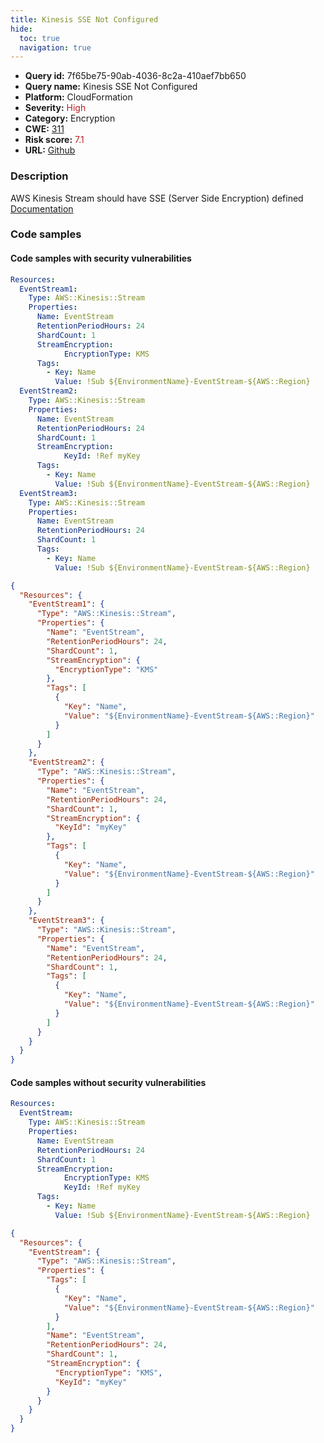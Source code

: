 ```yaml
---
title: Kinesis SSE Not Configured
hide:
  toc: true
  navigation: true
---
```


<style>
  .highlight .hll {
    background-color: #ff171742;
  }
  .md-content {
    max-width: 1100px;
    margin: 0 auto;
  }
</style>

-   **Query id:** 7f65be75-90ab-4036-8c2a-410aef7bb650
-   **Query name:** Kinesis SSE Not Configured
-   **Platform:** CloudFormation
-   **Severity:** <span style="color:#bb2124">High</span>
-   **Category:** Encryption
-   **CWE:** <a href="https://cwe.mitre.org/data/definitions/311.html" onclick="newWindowOpenerSafe(event, 'https://cwe.mitre.org/data/definitions/311.html')">311</a>
-   **Risk score:** <span style="color:#bb2124">7.1</span>
-   **URL:** [Github](https://github.com/Checkmarx/kics/tree/master/assets/queries/cloudFormation/aws/kinesis_sse_not_configured)

### Description
AWS Kinesis Stream should have SSE (Server Side Encryption) defined<br>
[Documentation](https://docs.aws.amazon.com/AWSCloudFormation/latest/UserGuide/aws-resource-kinesis-stream.html)

### Code samples
#### Code samples with security vulnerabilities
```yaml title="Positive test num. 1 - yaml file" hl_lines="8 26 19"
Resources:
  EventStream1:
    Type: AWS::Kinesis::Stream
    Properties:
      Name: EventStream
      RetentionPeriodHours: 24
      ShardCount: 1
      StreamEncryption:
            EncryptionType: KMS
      Tags:
        - Key: Name
          Value: !Sub ${EnvironmentName}-EventStream-${AWS::Region}
  EventStream2:
    Type: AWS::Kinesis::Stream
    Properties:
      Name: EventStream
      RetentionPeriodHours: 24
      ShardCount: 1
      StreamEncryption:
            KeyId: !Ref myKey
      Tags:
        - Key: Name
          Value: !Sub ${EnvironmentName}-EventStream-${AWS::Region}
  EventStream3:
    Type: AWS::Kinesis::Stream
    Properties:
      Name: EventStream
      RetentionPeriodHours: 24
      ShardCount: 1
      Tags:
        - Key: Name
          Value: !Sub ${EnvironmentName}-EventStream-${AWS::Region}


```
```json title="Positive test num. 2 - json file" hl_lines="9 26 39"
{
  "Resources": {
    "EventStream1": {
      "Type": "AWS::Kinesis::Stream",
      "Properties": {
        "Name": "EventStream",
        "RetentionPeriodHours": 24,
        "ShardCount": 1,
        "StreamEncryption": {
          "EncryptionType": "KMS"
        },
        "Tags": [
          {
            "Key": "Name",
            "Value": "${EnvironmentName}-EventStream-${AWS::Region}"
          }
        ]
      }
    },
    "EventStream2": {
      "Type": "AWS::Kinesis::Stream",
      "Properties": {
        "Name": "EventStream",
        "RetentionPeriodHours": 24,
        "ShardCount": 1,
        "StreamEncryption": {
          "KeyId": "myKey"
        },
        "Tags": [
          {
            "Key": "Name",
            "Value": "${EnvironmentName}-EventStream-${AWS::Region}"
          }
        ]
      }
    },
    "EventStream3": {
      "Type": "AWS::Kinesis::Stream",
      "Properties": {
        "Name": "EventStream",
        "RetentionPeriodHours": 24,
        "ShardCount": 1,
        "Tags": [
          {
            "Key": "Name",
            "Value": "${EnvironmentName}-EventStream-${AWS::Region}"
          }
        ]
      }
    }
  }
}

```


#### Code samples without security vulnerabilities
```yaml title="Negative test num. 1 - yaml file"
Resources:
  EventStream:
    Type: AWS::Kinesis::Stream
    Properties:
      Name: EventStream
      RetentionPeriodHours: 24
      ShardCount: 1
      StreamEncryption:
            EncryptionType: KMS
            KeyId: !Ref myKey
      Tags:
        - Key: Name
          Value: !Sub ${EnvironmentName}-EventStream-${AWS::Region}
```
```json title="Negative test num. 2 - json file"
{
  "Resources": {
    "EventStream": {
      "Type": "AWS::Kinesis::Stream",
      "Properties": {
        "Tags": [
          {
            "Key": "Name",
            "Value": "${EnvironmentName}-EventStream-${AWS::Region}"
          }
        ],
        "Name": "EventStream",
        "RetentionPeriodHours": 24,
        "ShardCount": 1,
        "StreamEncryption": {
          "EncryptionType": "KMS",
          "KeyId": "myKey"
        }
      }
    }
  }
}

```

